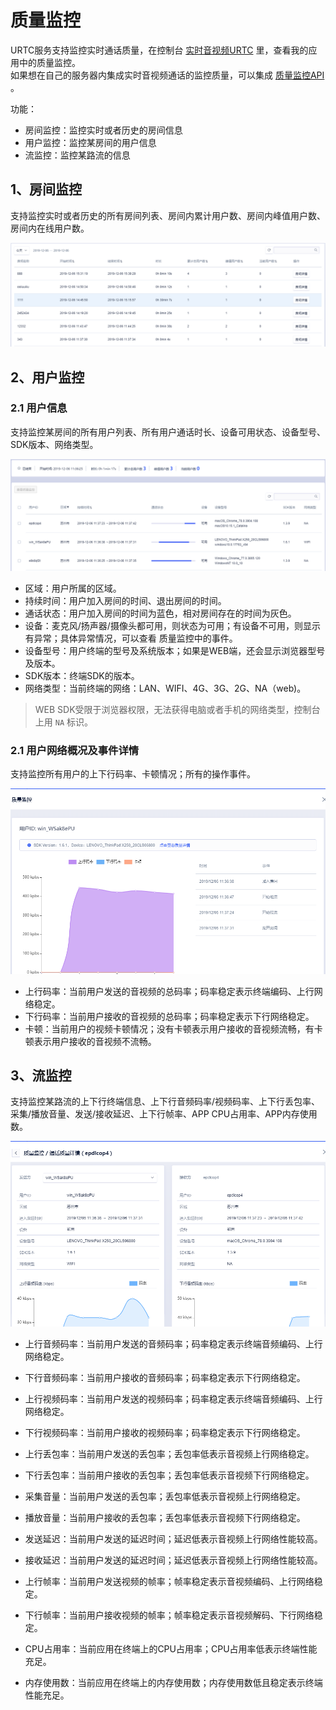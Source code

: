 # 质量监控

URTC服务支持监控实时通话质量，在控制台 [实时音视频URTC](https://console.ucloud.cn/urtc/manage) 里，查看我的应用中的质量监控。    
如果想在自己的服务器内集成实时音视频通话的监控质量，可以集成 [质量监控API](https://docs.ucloud.cn/api/urtc-api/overview) 。


功能：  
  - 房间监控：监控实时或者历史的房间信息
  - 用户监控：监控某房间的用户信息
  - 流监控：监控某路流的信息
  
## 1、房间监控

支持监控实时或者历史的所有房间列表、房间内累计用户数、房间内峰值用户数、房间内在线用户数。

  ![ ](/images/qualityImage/roomnew.png)
 
 
## 2、用户监控

### 2.1 用户信息

支持监控某房间的所有用户列表、所有用户通话时长、设备可用状态、设备型号、SDK版本、网络类型。    
  
  ![ ](/images/qualityImage/usersnew.png)


  - 区域：用户所属的区域。  
  - 持续时间：用户加入房间的时间、退出房间的时间。  
  - 通话状态：用户加入房间的时间为蓝色，相对房间存在的时间为灰色。  
  - 设备：麦克风/扬声器/摄像头都可用，则状态为可用；有设备不可用，则显示有异常；具体异常情况，可以查看 质量监控中的事件。  
  - 设备型号：用户终端的型号及系统版本；如果是WEB端，还会显示浏览器型号及版本。  
  - SDK版本：终端SDK的版本。  
  - 网络类型：当前终端的网络：LAN、WIFI、4G、3G、2G、NA（web)。
  > WEB SDK受限于浏览器权限，无法获得电脑或者手机的网络类型，控制台上用 `NA` 标识。

### 2.1 用户网络概况及事件详情

支持监控所有用户的上下行码率、卡顿情况；所有的操作事件。  

  ![ ](/images/qualityImage/userqualitynew.png)
  
  - 上行码率：当前用户发送的音视频的总码率；码率稳定表示终端编码、上行网络稳定。
  - 下行码率：当前用户接收的音视频的总码率；码率稳定表示下行网络稳定。
  - 卡顿：当前用户的视频卡顿情况；没有卡顿表示用户接收的音视频流畅，有卡顿表示用户接收的音视频不流畅。
	 
## 3、流监控

支持监控某路流的上下行终端信息、上下行音频码率/视频码率、上下行丢包率、采集/播放音量、发送/接收延迟、上下行帧率、APP CPU占用率、APP内存使用数。   

  ![ ](/images/qualityImage/userquality2new.png)

  - 上行音频码率：当前用户发送的音频码率；码率稳定表示终端音频编码、上行网络稳定。
  - 下行音频码率：当前用户接收的音频码率；码率稳定表示下行网络稳定。
      
  
  - 上行视频码率：当前用户发送的视频码率；码率稳定表示终端音频编码、上行网络稳定。
  - 下行视频码率：当前用户接收的视频码率；码率稳定表示下行网络稳定。
        
  
  - 上行丢包率：当前用户发送的丢包率；丢包率低表示音视频上行网络稳定。
  - 下行丢包率：当前用户接收的丢包率；丢包率低表示音视频下行网络稳定。
  
  
  - 采集音量：当前用户发送的丢包率；丢包率低表示音视频上行网络稳定。
  - 播放音量：当前用户接收的丢包率；丢包率低表示音视频下行网络稳定。
        
  
  - 发送延迟：当前用户发送的延迟时间；延迟低表示音视频上行网络性能较高。  
  - 接收延迟：当前用户发送的延迟时间；延迟低表示音视频上行网络性能较高。	 
        
  
  - 上行帧率：当前用户发送视频的帧率；帧率稳定表示音视频编码、上行网络稳定。
  - 下行帧率：当前用户接收视频的帧率；帧率稳定表示音视频解码、下行网络稳定。
            
      
  - CPU占用率：当前应用在终端上的CPU占用率；CPU占用率低表示终端性能充足。
  - 内存使用数：当前应用在终端上的内存使用数；内存使用数低且稳定表示终端性能充足。
